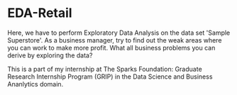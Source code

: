 # EDA-Retail

Here, we have to perform Exploratory Data Analysis on the data set 'Sample Superstore'. As a business manager, try to find out the weak areas where you can work to
make more profit. What all business problems you can derive by exploring the data? 

This is a part of my internship at The Sparks Foundation: Graduate Research Internship Program (GRIP) in the Data Science and Business Ananlytics domain.
